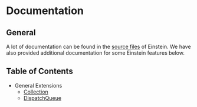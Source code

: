 # Documentation

## General

A lot of documentation can be found in the [source files](../Sources/Einstein/Shared) of Einstein. We have also provided additional documentation for some Einstein features below.

## Table of Contents

- General Extensions
	- [Collection](Extensions/Collection.md)
	- [DispatchQueue](Extensions/DispatchQueue.md)
